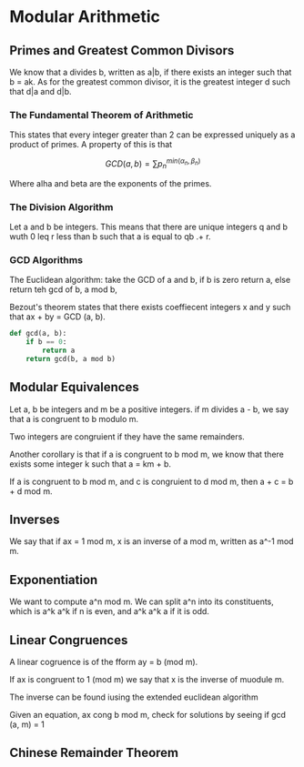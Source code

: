 # Modular Arithmetic

## Primes and Greatest Common Divisors

We know that a divides b, written as a\|b, if there exists an integer such that b = ak. As for the greatest common divisor, it is the greatest integer d such that d\|a and d\|b.      

### The Fundamental Theorem of Arithmetic

This states that every integer greater than 2 can be expressed uniquely as a product of primes. A property of this is that 

$$
GCD(a, b) = \sum p_n^{min(\alpha_n, \beta_n)}
$$

Where alha and beta are the exponents of the primes.

### The Division Algorithm

Let a and b be integers. This means that there are unique integers q and b wuth 0 leq r less than b such that a is equal to qb .+ r. 

### GCD Algorithms

The Euclidean algorithm: take the GCD of a and b, if b is zero return a, else return teh gcd of b, a mod b,

Bezout's theorem states that there exists coeffiecent integers x and y such that ax + by = GCD \(a, b\).

```python
def gcd(a, b):
    if b == 0:
        return a
    return gcd(b, a mod b)
```

## Modular Equivalences

Let a, b be integers and m be a positive integers. if m divides a - b, we say that a is congruent to b modulo m.

Two integers are congruient if they have the same remainders.

Another corollary is that if a is congruent to b mod m, we know that there exists some integer k such that a = km + b.

If a is congruent to b mod m, and c is congruient to d mod m, then a + c = b + d mod m.

## Inverses

We say that if ax = 1 mod m, x is an inverse of a mod m, written as a^-1 mod m. 

## Exponentiation

We want to compute a^n mod m. We can split a^n into its constituents, which is a^k a^k if n is even, and a^k a^k a if it is odd.

## Linear Congruences

A linear cogruence is of the fform ay = b \(mod m\). 

If ax is congruent to 1 \(mod m\) we say that x is the inverse of muodule m.

The inverse can be found iusing the extended euclidean algorithm

Given an equation, ax cong b mod m, check for solutions by seeing if gcd \(a, m\) = 1

## Chinese Remainder Theorem



